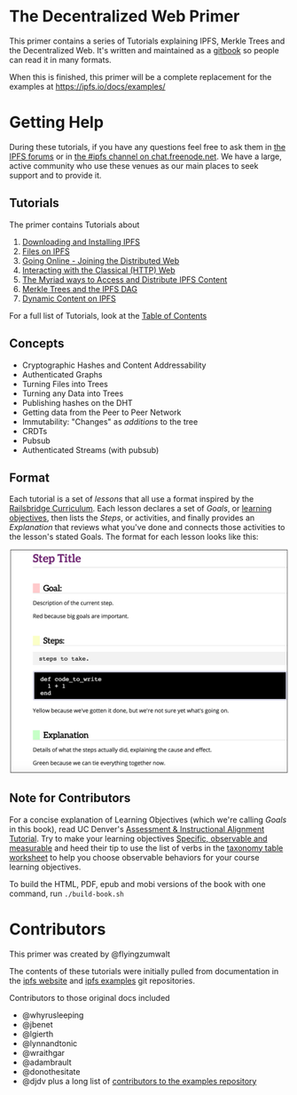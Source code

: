 # The Decentralized Web Primer

This primer contains a series of Tutorials explaining IPFS, Merkle Trees and the Decentralized Web. It's written and maintained as a [gitbook](https://www.gitbook.com/about) so people can read it in many formats.

When this is finished, this primer will be a complete replacement for the examples at https://ipfs.io/docs/examples/

# Getting Help

During these tutorials, if you have any questions feel free to ask them in [the IPFS forums](https://discuss.ipfs.io) or in [the #ipfs channel on chat.freenode.net](irc://chat.freenode.net/%23ipfs). We have a large, active community who use these venues as our main places to seek support and to provide it.

## Tutorials

The primer contains Tutorials about

 1. [Downloading and Installing IPFS](install-ipfs/README.md)
 2. [Files on IPFS](files-on-ipfs/README.md)
 3. [Going Online - Joining the Distributed Web](going-online/README.md)
 4. [Interacting with the Classical (HTTP) Web](/classical-web/README.md)
 3. [The Myriad ways to Access and Distribute IPFS Content](avenues-for-access/README.md)
 3. [Merkle Trees and the IPFS DAG](ipfs-dag/README.md)
 4. [Dynamic Content on IPFS](/dynamic-content/README.md)

 For a full list of Tutorials, look at the [Table of Contents](SUMMARY.md)

## Concepts

* Cryptographic Hashes and Content Addressability
* Authenticated Graphs
* Turning Files into Trees
* Turning any Data into Trees
* Publishing hashes on the DHT
* Getting data from the Peer to Peer Network
* Immutability: "Changes" as _additions_ to the tree
* CRDTs
* Pubsub
* Authenticated Streams (with pubsub)

## Format

Each tutorial is a set of *lessons* that all use a format inspired by the [Railsbridge Curriculum](http://curriculum.railsbridge.org/intro-to-rails/). Each lesson declares a set of *Goals*, or [learning objectives](http://edglossary.org/learning-objectives/), then lists the *Steps*, or activities, and finally provides an *Explanation* that reviews what you've done and connects those activities to the lesson's stated Goals. The format for each lesson looks like this:

![Sample of Railsbridge Lesson format](/images/railsbridge-format.png)

## Note for Contributors

For a concise explanation of Learning Objectives (which we're calling _Goals_ in this book), read UC Denver's [Assessment & Instructional Alignment Tutorial](http://www.ucdenver.edu/faculty_staff/faculty/center-for-faculty-development/Documents/tutorials/Assessment/module3/index.htm). Try to make your learning objectives [Specific, observable and measurable](http://www.ucdenver.edu/faculty_staff/faculty/center-for-faculty-development/Documents/tutorials/Assessment/module3/good_objectives.htm) and heed their tip to use the list of verbs in the [taxonomy table worksheet](http://www.ucdenver.edu/faculty_staff/faculty/center-for-faculty-development/Documents/tutorials/Assessment/documents/examples_verbs_cognitive_process_level.pdf) to help you choose observable behaviors for your course learning objectives.

To build the HTML, PDF, epub and mobi versions of the book with one command, run `./build-book.sh`

# Contributors

This primer was created by @flyingzumwalt

The contents of these tutorials were initially pulled from documentation in the [ipfs website](https://github.com/ipfs/website/tree/49b7cc4cd170138388012c70ff6087b14111c1f0/content/pages/docs) and [ipfs examples](https://github.com/ipfs/examples) git repositories.

Contributors to those original docs included
* @whyrusleeping
* @jbenet
* @lgierth
* @lynnandtonic
* @wraithgar
* @adambrault
* @donothesitate
* @djdv
plus a long list of [contributors to the examples repository](https://github.com/ipfs/examples/network/members)
